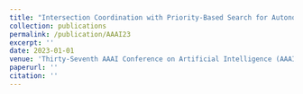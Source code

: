 ```yaml
---
title: "Intersection Coordination with Priority-Based Search for Autonomous Vehicles (to be appeared)"
collection: publications
permalink: /publication/AAAI23
excerpt: ''
date: 2023-01-01
venue: 'Thirty-Seventh AAAI Conference on Artificial Intelligence (AAAI23)'
paperurl: ''
citation: ''
---
```

